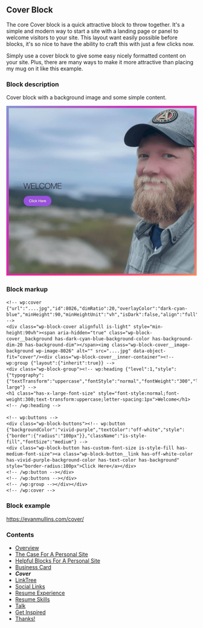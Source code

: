 ## Cover Block
The core Cover block is a quick attractive block to throw together. It's a simple and modern way to start a site with a landing page or panel to welcome visitors to your site. This layout want easily possible before blocks, it's so nice to have the ability to craft this with just a few clicks now. 

Simply use a cover block to give some easy nicely formatted content on your site. Plus, there are many ways to make it more attractive than placing my mug on it like this example.


### Block description
Cover block with a background image and some simple content.

![cover block demo](images/cover-block.jpg)

### Block markup
```
<!-- wp:cover {"url":"....jpg","id":8026,"dimRatio":20,"overlayColor":"dark-cyan-blue","minHeight":90,"minHeightUnit":"vh","isDark":false,"align":"full"} -->
<div class="wp-block-cover alignfull is-light" style="min-height:90vh"><span aria-hidden="true" class="wp-block-cover__background has-dark-cyan-blue-background-color has-background-dim-20 has-background-dim"></span><img class="wp-block-cover__image-background wp-image-8026" alt="" src="....jpg" data-object-fit="cover"/><div class="wp-block-cover__inner-container"><!-- wp:group {"layout":{"inherit":true}} -->
<div class="wp-block-group"><!-- wp:heading {"level":1,"style":{"typography":{"textTransform":"uppercase","fontStyle":"normal","fontWeight":"300","letterSpacing":"1px"}},"fontSize":"x-large"} -->
<h1 class="has-x-large-font-size" style="font-style:normal;font-weight:300;text-transform:uppercase;letter-spacing:1px">Welcome</h1>
<!-- /wp:heading -->

<!-- wp:buttons -->
<div class="wp-block-buttons"><!-- wp:button {"backgroundColor":"vivid-purple","textColor":"off-white","style":{"border":{"radius":"100px"}},"className":"is-style-fill","fontSize":"medium"} -->
<div class="wp-block-button has-custom-font-size is-style-fill has-medium-font-size"><a class="wp-block-button__link has-off-white-color has-vivid-purple-background-color has-text-color has-background" style="border-radius:100px">Click Here</a></div>
<!-- /wp:button --></div>
<!-- /wp:buttons --></div>
<!-- /wp:group --></div></div>
<!-- /wp:cover -->
```

### Block example
https://evanmullins.com/cover/

### Contents
- [Overview](overview.md)
- [The Case For A Personal Site](case-for-personal-site.md)
- [Helpful Blocks For A Personal Site](helpful-blocks.md)
 - [Business Card](business-card-block.md)
 - ***Cover***
 - [LinkTree](linktree-block.md)
 - [Social Links](social-links-block.md)
 - [Resume Experience](resume-experience-job-block.md)
 - [Resume Skills](resume-skills-block.md)
 - [Talk](talk-block.md)
- [Get Inspired](insipration.md)
- [Thanks!](thanks.md)